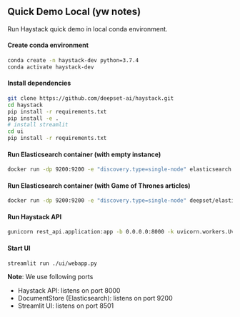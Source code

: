 ## Quick Demo Local (yw notes)

Run Haystack quick demo in local conda environment.

#### Create conda environment
```bash
conda create -n haystack-dev python=3.7.4    
conda activate haystack-dev
```

#### Install dependencies
```bash
git clone https://github.com/deepset-ai/haystack.git
cd haystack
pip install -r requirements.txt
pip install -e .
# install streamlit
cd ui
pip install -r requirements.txt
```

#### Run Elasticsearch container (with empty instance)
```bash
docker run -dp 9200:9200 -e "discovery.type=single-node" elasticsearch:7.9.2
```

#### Run Elasticsearch container (with Game of Thrones articles)
```bash
docker run -dp 9200:9200 -e "discovery.type=single-node" deepset/elasticsearch-game-of-thrones
```

#### Run Haystack API
```bash
gunicorn rest_api.application:app -b 0.0.0.0:8000 -k uvicorn.workers.UvicornWorker -t 300
```

#### Start UI
```bash
streamlit run ./ui/webapp.py
```

**Note**: We use following ports
* Haystack API: listens on port 8000
* DocumentStore (Elasticsearch): listens on port 9200
* Streamlit UI: listens on port 8501

